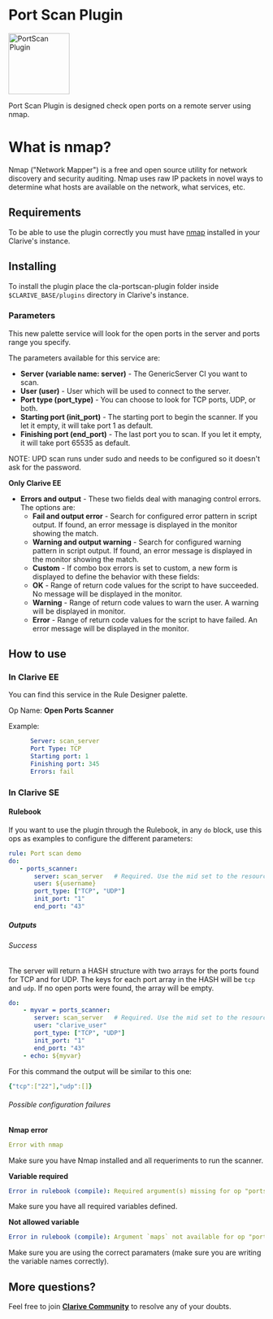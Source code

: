 # Port Scan Plugin

<img src="https://cdn.jsdelivr.net/gh/clarive/cla-portscan-plugin/public/icon/portscan.svg?sanitize=true" alt="PortScan Plugin" title="PortScan Plugin" width="120" height="120">

Port Scan Plugin is designed check open ports on a remote server using nmap.

# What is nmap?

Nmap ("Network Mapper") is a free and open source utility for network discovery and security auditing.
Nmap uses raw IP packets in novel ways to determine what hosts are available on the network, what services, etc.

## Requirements

To be able to use the plugin correctly you must have [nmap](https://nmap.org/book/install.html) installed in your Clarive's instance.

## Installing

To install the plugin place the cla-portscan-plugin folder inside `$CLARIVE_BASE/plugins`
directory in Clarive's instance.

### Parameters

This new palette service will look for the open ports in the server and ports range you specify.

The parameters available for this service are:

- **Server (variable name: server)** - The GenericServer CI you want to scan.
- **User (user)** - User which will be used to connect to the server.
- **Port type (port_type)** - You can choose to look for TCP ports, UDP, or both.
- **Starting port (init_port)** - The starting port to begin the scanner. If you let it empty, it will take port 1 as default.
- **Finishing port (end_port)** - The last port you to scan. If you let it empty, it will take port 65535 as default.

NOTE: UPD scan runs under sudo and needs to be configured so it doesn't ask for the password.

**Only Clarive EE**

- **Errors and output** - These two fields deal with managing control errors. The options are:
   - **Fail and output error** - Search for configured error pattern in script output. If found, an error message is
     displayed in the monitor showing the match.
   - **Warning and output warning** - Search for configured warning pattern in script output. If found, an error message
     is displayed in the monitor showing the match.
   - **Custom** - If combo box errors is set to custom, a new form is displayed to define the behavior with these
     fields:
   - **OK** - Range of return code values for the script to have succeeded. No message will be displayed in the monitor.
   - **Warning** - Range of return code values to warn the user. A warning will be displayed in monitor.
   - **Error** - Range of return code values for the script to have failed. An error message will be displayed in the
     monitor.

## How to use

### In Clarive EE

You can find this service in the Rule Designer palette.

Op Name: **Open Ports Scanner**

Example:

```yaml
      Server: scan_server
      Port Type: TCP
      Starting port: 1
      Finishing port: 345
      Errors: fail 
``` 

### In Clarive SE

#### Rulebook

If you want to use the plugin through the Rulebook, in any `do` block, use this ops as examples to configure the different parameters:

```yaml
rule: Port scan demo
do:
   - ports_scanner:
       server: scan_server   # Required. Use the mid set to the resource you created
       user: ${username}
       port_type: ["TCP", "UDP"]
       init_port: "1"            
       end_port: "43"
```

##### Outputs

###### Success

The server will return a HASH structure with two arrays for the ports found for TCP and for UDP. The keys for each port array in the HASH will be `tcp` and `udp`.
If no open ports were found, the array will be empty.

```yaml
do:
    - myvar = ports_scanner:
       server: scan_server   # Required. Use the mid set to the resource you created
       user: "clarive_user"
       port_type: ["TCP", "UDP"]
       init_port: "1"            
       end_port: "43"
    - echo: ${myvar}
```

For this command the output will be similar to this one:

```yaml
{"tcp":["22"],"udp":[]}
```

###### Possible configuration failures

**Nmap error**

```yaml
Error with nmap
```

Make sure you have Nmap installed and all requeriments to run the scanner.

**Variable required**

```yaml
Error in rulebook (compile): Required argument(s) missing for op "ports_scanner": "server"
```

Make sure you have all required variables defined.

**Not allowed variable**

```yaml
Error in rulebook (compile): Argument `maps` not available for op "ports_scanner"
```

Make sure you are using the correct paramaters (make sure you are writing the variable names correctly).

## More questions?

Feel free to join **[Clarive Community](https://community.clarive.com/)** to resolve any of your doubts.